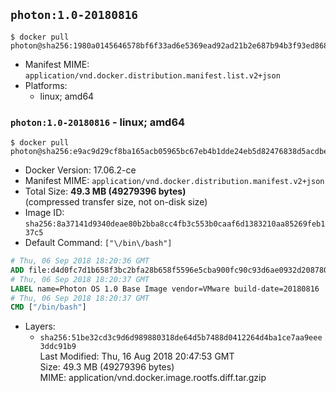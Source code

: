 ## `photon:1.0-20180816`

```console
$ docker pull photon@sha256:1980a0145646578bf6f33ad6e5369ead92ad21b2e687b94b3f93ed868333ab61
```

-	Manifest MIME: `application/vnd.docker.distribution.manifest.list.v2+json`
-	Platforms:
	-	linux; amd64

### `photon:1.0-20180816` - linux; amd64

```console
$ docker pull photon@sha256:e9ac9d29cf8ba165acb05965bc67eb4b1dde24eb5d82476838d5acdbe283227c
```

-	Docker Version: 17.06.2-ce
-	Manifest MIME: `application/vnd.docker.distribution.manifest.v2+json`
-	Total Size: **49.3 MB (49279396 bytes)**  
	(compressed transfer size, not on-disk size)
-	Image ID: `sha256:8a37141d9340deae80b2bba8cc4fb3c553b0caaf6d1383210aa85269feb137c5`
-	Default Command: `["\/bin\/bash"]`

```dockerfile
# Thu, 06 Sep 2018 18:20:36 GMT
ADD file:d4d0fc7d1b658f3bc2bfa28b658f5596e5cba900fc90c93d6ae0932d2087809f in / 
# Thu, 06 Sep 2018 18:20:37 GMT
LABEL name=Photon OS 1.0 Base Image vendor=VMware build-date=20180816
# Thu, 06 Sep 2018 18:20:37 GMT
CMD ["/bin/bash"]
```

-	Layers:
	-	`sha256:51be32cd3c9d6d989880318de64d5b7488d0412264d4ba1ce7aa9eee3ddc91b9`  
		Last Modified: Thu, 16 Aug 2018 20:47:53 GMT  
		Size: 49.3 MB (49279396 bytes)  
		MIME: application/vnd.docker.image.rootfs.diff.tar.gzip
